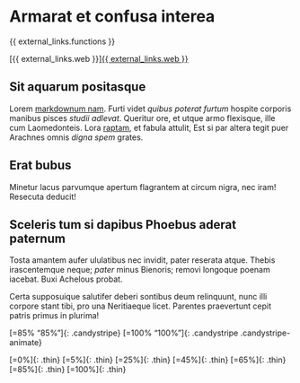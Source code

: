 # Armarat et confusa interea

{{ external_links.functions }}

[{{ external_links.web }}]<a href="{{ external_links.web }}">{{ external_links.web }}</a>

## Sit aquarum positasque

Lorem [markdownum nam](http://comites.io/faciet). Furti videt *quibus poterat
furtum* hospite corporis manibus pisces *studii adlevat*. Queritur ore, et utque
armo flexisque, ille cum Laomedonteis. Lora
[raptam](http://www.odoribusversa.io/falsi), et fabula attulit, Est si par
altera tegit puer Arachnes omnis *digna spem* grates.

## Erat bubus

Minetur lacus parvumque apertum flagrantem at circum nigra, nec iram! Resecuta
deducit!

## Sceleris tum si dapibus Phoebus aderat paternum

Tosta amantem aufer ululatibus nec invidit, pater reserata atque. Thebis
irascentemque neque; *pater* minus Bienoris; removi longoque poenam iacebat.
Buxi Achelous probat.

Certa supposuique salutifer deberi sontibus deum relinquunt, nunc illi corpore
stant tibi, pro una Neritiaeque licet. Parentes praevertunt cepit patris primus
in plurima!

[=85% “85%”]{: .candystripe}
[=100% “100%”]{: .candystripe .candystripe-animate}

[=0%]{: .thin}
[=5%]{: .thin}
[=25%]{: .thin}
[=45%]{: .thin}
[=65%]{: .thin}
[=85%]{: .thin}
[=100%]{: .thin}
